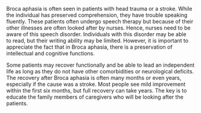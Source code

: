 Broca aphasia is often seen in patients with head trauma or a stroke. While the individual has preserved comprehension, they have trouble speaking fluently. These patients often undergo speech therapy but because of their other illnesses are often looked after by nurses. Hence, nurses need to be aware of this speech disorder. Individuals with this disorder may be able to read, but their writing ability may be limited. However, it is important to appreciate the fact that in Broca aphasia, there is a preservation of intellectual and cognitive functions.

Some patients may recover functionally and be able to lead an independent life as long as they do not have other comorbidities or neurological deficits. The recovery after Broca aphasia is often many months or even years, especially if the cause was a stroke. Most people see mild improvement within the first six months, but full recovery can take years. The key is to educate the family members of caregivers who will be looking after the patients.